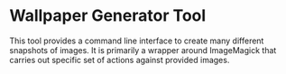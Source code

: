 # Wallpaper Generator Tool

This tool provides a command line interface to create many different snapshots of images.
It is primarily a wrapper around ImageMagick that carries out specific set of actions against provided images.
